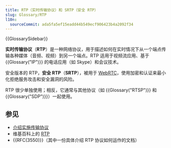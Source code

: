 ```yaml
---
title: RTP（实时传输协议）和 SRTP（安全 RTP）
slug: Glossary/RTP
l10n:
  sourceCommit: ada5fa5ef15eadd44b549ecf906423b4a2092f34
---
```


{{GlossarySidebar}}

**实时传输协议**（**RTP**）是一种网络协议，用于描述如何在实时情况下从一个端点传输各种媒体（音频、视频）到另一个端点。RTP 适用于视频流应用、基于 {{Glossary("IP")}} 的电话应用（如 Skype）和会议技术。

安全版本的 RTP，**安全 RTP**（**SRTP**），被用于 [WebRTC](/zh-CN/docs/Web/API/WebRTC_API)，使用加密和认证来最小化拒绝服务攻击和安全漏洞的风险。

RTP 很少单独使用；相反，它通常与其他协议（如 {{Glossary("RTSP")}} 和 {{Glossary("SDP")}}）一起使用。

## 参见

- [介绍实施传输协议](/zh-CN/docs/Web/API/WebRTC_API/Intro_to_RTP)
- 维基百科上的 [RTP](https://zh.wikipedia.org/wiki/实时传输协议)
- {{RFC(3550)}}（其中一份具体介绍 RTP 协议如何运作的文档）
